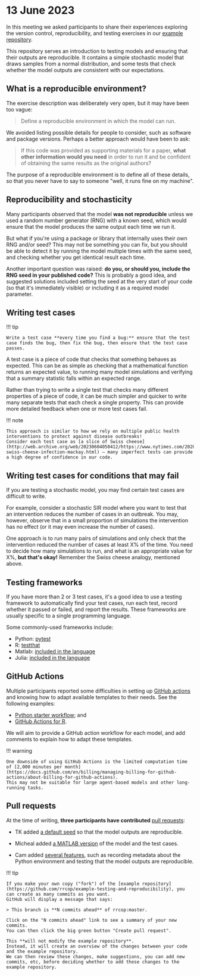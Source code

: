 # 13 June 2023

In this meeting we asked participants to share their experiences exploring the version control, reproducibility, and testing exercises in our [example repository](https://github.com/rrcop/example-testing-and-reproducibility).

This repository serves an introduction to testing models and ensuring that their outputs are reproducible.
It contains a simple stochastic model that draws samples from a normal distribution, and some tests that check whether the model outputs are consistent with our expectations.

## What is a reproducible environment?

The exercise description was deliberately very open, but it may have been too vague:

> Define a reproducible environment in which the model can run.

We avoided listing possible details for people to consider, such as software and package versions.
Perhaps a better approach would have been to ask:

> If this code was provided as supporting materials for a paper, **what other information would you need** in order to run it and be confident of obtaining the same results as the original authors?

The purpose of a reproducible environment is to define all of these details, so that you never have to say to someone "well, it runs fine on my machine".

## Reproducibility and stochasticity

Many participants observed that the model **was not reproducible** unless we used a random number generator (RNG) with a known seed, which would ensure that the model produces the same output each time we run it.

But what if you're using a package or library that internally uses their own RNG and/or seed?
This may not be something you can fix, but you should be able to detect it by running the model multiple times with the same seed, and checking whether you get identical result each time.

Another important question was raised: **do you, or should you, include the RNG seed in your published code?**
This is probably a good idea, and suggested solutions included setting the seed at the very start of your code (so that it's immediately visible) or including it as a required model parameter.

## Writing test cases

!!! tip

    Write a test case **every time you find a bug:** ensure that the test case finds the bug, then fix the bug, then ensure that the test case passes.

A test case is a piece of code that checks that something behaves as expected.
This can be as simple as checking that a mathematical function returns an expected value, to running many model simulations and verifying that a summary statistic falls within an expected range.

Rather than trying to write a single test that checks many different properties of a piece of code, it can be much simpler and quicker to write many separate tests that each check a single property.
This can provide more detailed feedback when one or more test cases fail.

!!! note

    This approach is similar to how we rely on multiple public health interventions to protect against disease outbreaks!
    Consider each test case as [a slice of Swiss cheese](http://web.archive.org/web/20230604050412/https://www.nytimes.com/2020/12/05/health/coronavirus-swiss-cheese-infection-mackay.html) — many imperfect tests can provide a high degree of confidence in our code.

## Writing test cases for conditions that may fail

If you are testing a stochastic model, you may find certain test cases are difficult to write.

For example, consider a stochastic SIR model where you want to test that an intervention reduces the number of cases in an outbreak.
You may, however, observe that in a small proportion of simulations the intervention has no effect (or it may even increase the number of cases).

One approach is to run many pairs of simulations and only check that the intervention reduced the number of cases at least X% of the time.
You need to decide how many simulations to run, and what is an appropriate value for X%, **but that's okay!**
Remember the Swiss cheese analogy, mentioned above.

## Testing frameworks

If you have more than 2 or 3 test cases, it's a good idea to use a testing framework to automatically find your test cases, run each test, record whether it passed or failed, and report the results.
These frameworks are usually specific to a single programming language.

Some commonly-used frameworks include:

- Python: [pytest](https://docs.pytest.org/)
- R: [testthat](https://testthat.r-lib.org/)
- Matlab: [included in the language](https://au.mathworks.com/help/matlab/matlab-unit-test-framework.html)
- Julia: [included in the language](https://docs.julialang.org/en/v1/stdlib/Test/)

## GitHub Actions

Multiple participants reported some difficulties in setting up [GitHub actions](https://docs.github.com/en/actions/learn-github-actions) and knowing how to adapt available templates to their needs.
See the following examples:

-  [Python starter workflow](https://docs.github.com/en/actions/automating-builds-and-tests/building-and-testing-python); and
- [GitHub Actions for R](https://github.com/r-lib/actions).

We will aim to provide a GitHub action workflow for each model, and add comments to explain how to adapt these templates.

!!! warning

    One downside of using GitHub Actions is the limited computation time of [2,000 minutes per month](https://docs.github.com/en/billing/managing-billing-for-github-actions/about-billing-for-github-actions).
    This may not be suitable for large agent-based models and other long-running tasks.

## Pull requests

At the time of writing, **three participants have contributed** [pull requests](https://github.com/rrcop/example-testing-and-reproducibility/pulls/):

- TK added [a default seed](https://github.com/rrcop/example-testing-and-reproducibility/pull/1) so that the model outputs are reproducible.

- Micheal added [a MATLAB version](https://github.com/rrcop/example-testing-and-reproducibility/pull/2) of the model and the test cases.

- Cam added [several features](https://github.com/rrcop/example-testing-and-reproducibility/pull/3), such as recording metadata about the Python environment and testing that the model outputs are reproducible.

!!! tip

    If you make your own copy ("fork") of the [example repository](https://github.com/rrcop/example-testing-and-reproducibility), you can create as many commits as you want.
    GitHub will display a message that says:

    > This branch is **N commits ahead** of rrcop:master.

    Click on the "N commits ahead" link to see a summary of your new commits.
    You can then click the big green button "Create pull request".

    This **will not modify the example repository**.
    Instead, it will create an overview of the changes between your code and the example repository.
    We can then review these changes, make suggestions, you can add new commits, etc, before deciding whether to add these changes to the example repository.
